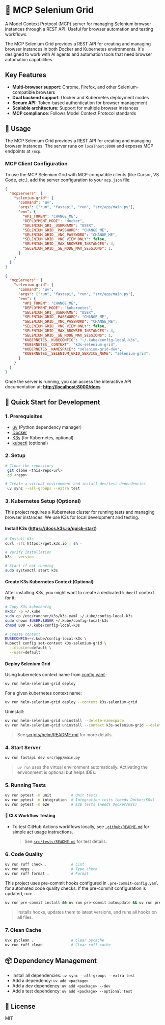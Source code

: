 # 🤖 MCP Selenium Grid

A Model Context Protocol (MCP) server for managing Selenium browser instances through a REST API. Useful for browser automation and testing workflows.

The MCP Selenium Grid provides a REST API for creating and managing browser instances in both Docker and Kubernetes environments. It's designed to work with AI agents and automation tools that need browser automation capabilities.

## Key Features

- **Multi-browser support**: Chrome, Firefox, and other Selenium-compatible browsers
- **Dual backend support**: Docker and Kubernetes deployment modes
- **Secure API**: Token-based authentication for browser management
- **Scalable architecture**: Support for multiple browser instances
- **MCP compliance**: Follows Model Context Protocol standards

## 📖 Usage

The MCP Selenium Grid provides a REST API for creating and managing browser instances. The server runs on `localhost:8000` and exposes MCP endpoints at `/mcp`.

### MCP Client Configuration

To use the MCP Selenium Grid with MCP-compatible clients (like Cursor, VS Code, etc.), add the server configuration to your `mcp.json` file:

```json
{
  "mcpServers": {
    "selenium-grid": {
      "command": "uv",
      "args": ["run", "fastapi", "run", "src/app/main.py"],
      "env": {
        "API_TOKEN": "CHANGE_ME",
        "DEPLOYMENT_MODE": "docker",
        "SELENIUM_GRI__USERNAME": "USER",
        "SELENIUM_GRID__PASSWORD": "CHANGE_ME",
        "SELENIUM_GRID__VNC_PASSWORD": "CHANGE_ME",
        "SELENIUM_GRID__VNC_VIEW_ONLY": false,
        "SELENIUM_GRID__MAX_BROWSER_INSTANCES": 4,
        "SELENIUM_GRID__SE_NODE_MAX_SESSIONS": 1,
      }
    }
  }
}
```

```json
{
  "mcpServers": {
    "selenium-grid": {
      "command": "uv",
      "args": ["run", "fastapi", "run", "src/app/main.py"],
      "env": {
        "API_TOKEN": "CHANGE_ME",
        "DEPLOYMENT_MODE": "kubernetes",
        "SELENIUM_GRI__USERNAME": "USER",
        "SELENIUM_GRID__PASSWORD": "CHANGE_ME",
        "SELENIUM_GRID__VNC_PASSWORD": "CHANGE_ME",
        "SELENIUM_GRID__VNC_VIEW_ONLY": false,
        "SELENIUM_GRID__MAX_BROWSER_INSTANCES": 4,
        "SELENIUM_GRID__SE_NODE_MAX_SESSIONS": 1,
        "KUBERNETES__KUBECONFIG": "~/.kube/config-local-k3s",
        "KUBERNETES__CONTEXT": "k3s-selenium-grid",
        "KUBERNETES__NAMESPACE": "selenium-grid-dev",
        "KUBERNETES__SELENIUM_GRID_SERVICE_NAME": "selenium-grid",
      }
    }
  }
}
```

Once the server is running, you can access the interactive API documentation at: **<http://localhost:8000/docs>**

## 🚀 Quick Start for Development

### 1. Prerequisites

- [uv](https://github.com/astral-sh/uv) (Python dependency manager)
- [Docker](https://www.docker.com/)
- [K3s](https://k3s.io/) (for Kubernetes, optional)
- [kubectl](https://kubernetes.io/docs/tasks/tools/) (optional)

### 2. Setup

```bash
# Clone the repository
 git clone <this-repo-url>
 cd <repo>

# Create a virtual environment and install dev/test dependencies
 uv sync --all-groups --extra test
```

### 3. Kubernetes Setup (Optional)

This project requires a Kubernetes cluster for running tests and managing browser instances. We use K3s for local development and testing.

#### Install K3s (<https://docs.k3s.io/quick-start>)

```bash
# Install K3s
curl -sfL https://get.k3s.io | sh -

# Verify installation
k3s --version

# Start if not running
sudo systemctl start k3s
```

#### Create K3s Kubernetes Context (Optional)

After installing K3s, you might want to create a dedicated `kubectl` context for it:

```bash
# Copy K3s kubeconfig
mkdir -p ~/.kube
sudo cp /etc/rancher/k3s/k3s.yaml ~/.kube/config-local-k3s
sudo chown $USER:$USER ~/.kube/config-local-k3s
chmod 600 ~/.kube/config-local-k3s

# Create context
KUBECONFIG=~/.kube/config-local-k3s \
kubectl config set-context k3s-selenium-grid \
  --cluster=default \
  --user=default
```

#### Deploy Selenium Grid

Using kubernetes context name from [config.yaml](./config.yaml):

```bash
uv run helm-selenium-grid deploy
```

For a given kubernetes context name:

```bash
uv run helm-selenium-grid deploy --context k3s-selenium-grid
```

Uninstall:

```bash
uv run helm-selenium-grid uninstall --delete-namespace
uv run helm-selenium-grid uninstall --context k3s-selenium-grid --delete-namespace
```

> See [scripts/helm/README.md](scripts/helm/README.md) for more details.

### 4. Start Server

```bash
uv run fastapi dev src/app/main.py
```

> `uv run` uses the virtual environment automatically. Activating the environment is optional but helps IDEs.

### 5. Running Tests

```bash
uv run pytest -m unit         # Unit tests
uv run pytest -m integration  # Integration tests (needs Docker/K8s)
uv run pytest -m e2e          # E2E tests (needs Docker/K8s)
```

#### 🧪 CI & Workflow Testing

- To test GitHub Actions workflows locally, see [`.github/README.md`](.github/README.md) for simple act usage instructions.

  > See [`src/tests/README.md`](src/tests/README.md) for test details.

### 6. Code Quality

```bash
uv run ruff check .           # Lint
uv run mypy .                 # Type check
uv run ruff format .          # Format
```

This project uses pre-commit hooks configured in `.pre-commit-config.yaml` for automated code quality checks. If the pre-commit configuration is updated, run:

```bash
uv run pre-commit install && uv run pre-commit autoupdate && uv run pre-commit run --all-files
```

> Installs hooks, updates them to latest versions, and runs all hooks on all files.

### 7. Clean Cache

```bash
uvx pyclean .                 # Clear pycache
uv run ruff clean             # Clear ruff cache
```

## 📦 Dependency Management

- Install all dependencies: `uv sync --all-groups --extra test`
- Add a dependency: `uv add <package>`
- Add a dev dependency: `uv add <package> --dev`
- Add a test dependency: `uv add <package> --optional test`

## 📄 License

MIT
